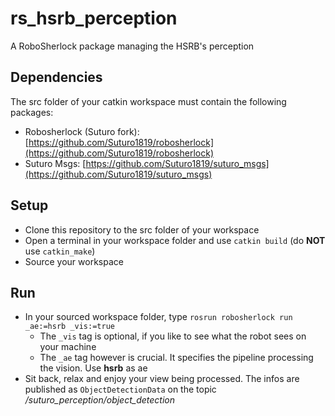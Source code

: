 # rs_hsrb_perception
A RoboSherlock package managing the HSRB's perception

## Dependencies
The src folder of your catkin workspace must contain the following packages:
* Robosherlock (Suturo fork): [https://github.com/Suturo1819/robosherlock](https://github.com/Suturo1819/robosherlock)
* Suturo Msgs: [https://github.com/Suturo1819/suturo_msgs](https://github.com/Suturo1819/suturo_msgs)

## Setup
* Clone this repository to the src folder of your workspace
* Open a terminal in your workspace folder and use `catkin build` (do **NOT** use `catkin_make`)
* Source your workspace

## Run
* In your sourced workspace folder, type `rosrun robosherlock run _ae:=hsrb _vis:=true`
    * The `_vis` tag is optional, if you like to see what the robot sees on your machine
    * The `_ae` tag however is crucial. It specifies the pipeline processing the vision. Use **hsrb** as ae
* Sit back, relax and enjoy your view being processed. The infos are published as `ObjectDetectionData` on the topic */suturo_perception/object_detection*